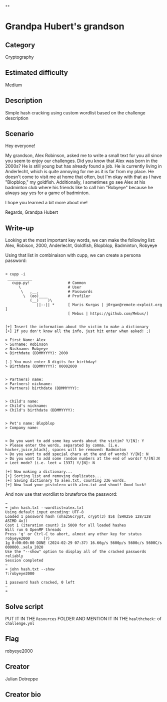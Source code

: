                                                                                      **
# Grandpa Hubert's grandson

## Category
Cryptography

## Estimated difficulty
Medium

## Description
Simple hash cracking using custom wordlist based on the challenge description

## Scenario
Hey everyone!

My grandson, Alex Robinson, asked me to write a small text for you all since you seem to enjoy our challenges. Did you know that Alex was born in the 2000s? He is still young but has already found a job. He is currently living in Anderlecht, which is quite annoying for me as it is far from my place. He doesn't come to visit me at home that often, but I'm okay with that as I have "Blopblop," my goldfish. Additionally, I sometimes go see Alex at his badminton club where his friends like to call him "Robyeye" because he always say yes for a game of badminton.

I hope you learned a bit more about me!

Regards,
Grandpa Hubert

## Write-up
Looking at the most important key words, we can make the following list:
Alex, Robison, 2000, Anderlecht, Goldfish, Blopblop, Badminton, Robyeye

Using that list in combinaison with cupp, we can create a persona password:
```
  
➜ cupp -i
 ___________ 
   cupp.py!                 # Common
      \                     # User
       \   ,__,             # Passwords
        \  (oo)____         # Profiler
           (__)    )\   
              ||--|| *      [ Muris Kurgas | j0rgan@remote-exploit.org ]
                            [ Mebus | https://github.com/Mebus/]


[+] Insert the information about the victim to make a dictionary
[+] If you don't know all the info, just hit enter when asked! ;)

> First Name: Alex
> Surname: Robinson
> Nickname: Robyeye
> Birthdate (DDMMYYYY): 2000

[-] You must enter 8 digits for birthday!
> Birthdate (DDMMYYYY): 00002000


> Partners) name: 
> Partners) nickname: 
> Partners) birthdate (DDMMYYYY): 


> Child's name: 
> Child's nickname: 
> Child's birthdate (DDMMYYYY): 


> Pet's name: Blopblop
> Company name: 


> Do you want to add some key words about the victim? Y/[N]: Y
> Please enter the words, separated by comma. [i.e. hacker,juice,black], spaces will be removed: Badminton
> Do you want to add special chars at the end of words? Y/[N]: N
> Do you want to add some random numbers at the end of words? Y/[N]:N
> Leet mode? (i.e. leet = 1337) Y/[N]: N

[+] Now making a dictionary...
[+] Sorting list and removing duplicates...
[+] Saving dictionary to alex.txt, counting 336 words.
[+] Now load your pistolero with alex.txt and shoot! Good luck!
```

And now use that wordlist to bruteforce the password:
```
~  
➜ john hash.txt --wordlist=alex.txt 
Using default input encoding: UTF-8
Loaded 1 password hash (sha256crypt, crypt(3) $5$ [SHA256 128/128 ASIMD 4x])
Cost 1 (iteration count) is 5000 for all loaded hashes
Will run 6 OpenMP threads
Press 'q' or Ctrl-C to abort, almost any other key for status
robyeye2000      (?)
1g 0:00:00:00 DONE (2024-02-29 07:37) 16.66g/s 5600p/s 5600c/s 5600C/s 000000..xela_2020
Use the "--show" option to display all of the cracked passwords reliably
Session completed
~  
➜ john hash.txt --show                    
?:robyeye2000

1 password hash cracked, 0 left
~  
➜ 
```


## Solve script
PUT IT IN THE `Resources` FOLDER AND MENTION IT IN THE `healthcheck:` of `challenge.yml`

## Flag
robyeye2000

## Creator
Julian Dotreppe

## Creator bio

